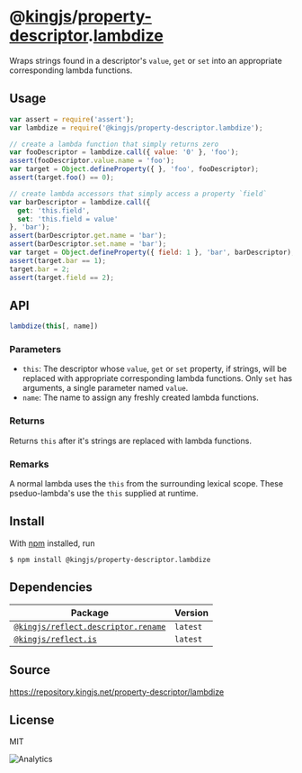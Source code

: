 # @[kingjs][@kingjs]/[property-descriptor][ns0].[lambdize][ns1]
Wraps strings found in a descriptor's `value`, `get` or `set` into an appropriate corresponding lambda functions.
## Usage
```js
var assert = require('assert');
var lambdize = require('@kingjs/property-descriptor.lambdize');

// create a lambda function that simply returns zero
var fooDescriptor = lambdize.call({ value: '0' }, 'foo');
assert(fooDescriptor.value.name = 'foo');
var target = Object.defineProperty({ }, 'foo', fooDescriptor);
assert(target.foo() == 0);

// create lambda accessors that simply access a property `field`
var barDescriptor = lambdize.call({ 
  get: 'this.field', 
  set: 'this.field = value'
}, 'bar');
assert(barDescriptor.get.name = 'bar');
assert(barDescriptor.set.name = 'bar');
var target = Object.defineProperty({ field: 1 }, 'bar', barDescriptor);
assert(target.bar == 1);
target.bar = 2;
assert(target.field == 2);
```

## API
```ts
lambdize(this[, name])
```

### Parameters
- `this`: The descriptor whose `value`, `get` or `set` property, if strings, will be replaced with appropriate corresponding lambda functions. Only `set` has arguments, a single parameter named `value`.
- `name`: The name to assign any freshly created lambda functions.
### Returns
Returns `this` after it's strings are replaced with lambda functions.
### Remarks
A normal lambda uses the `this` from the surrounding lexical scope.  These pseduo-lambda's use the `this` supplied at runtime.

## Install
With [npm](https://npmjs.org/) installed, run
```
$ npm install @kingjs/property-descriptor.lambdize
```
## Dependencies
|Package|Version|
|---|---|
|[`@kingjs/reflect.descriptor.rename`](https://www.npmjs.com/package/@kingjs/reflect.descriptor.rename)|`latest`|
|[`@kingjs/reflect.is`](https://www.npmjs.com/package/@kingjs/reflect.is)|`latest`|
## Source
https://repository.kingjs.net/property-descriptor/lambdize
## License
MIT

![Analytics](https://analytics.kingjs.net/property-descriptor/lambdize)

[@kingjs]: https://www.npmjs.com/package/kingjs
[ns0]: https://www.npmjs.com/package/@kingjs/property-descriptor
[ns1]: https://www.npmjs.com/package/@kingjs/property-descriptor.lambdize
